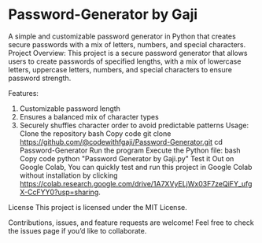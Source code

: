 # Password-Generator by Gaji
A simple and customizable password generator in Python that creates secure passwords with a mix of letters, numbers, and special characters.
Project Overview: 
This project is a secure password generator that allows users to create passwords of specified lengths, with a mix of lowercase letters, uppercase letters, numbers, and special characters to ensure password strength.

Features:
1) Customizable password length
2) Ensures a balanced mix of character types
3) Securely shuffles character order to avoid predictable patterns
Usage:
Clone the repository
bash
Copy code
git clone https://github.com/@codewithfgaji/Password-Generator.git
cd Password-Generator
Run the program
Execute the Python file:
bash
Copy code
python "Password Generator by Gaji.py"
Test it Out on Google Colab, 
You can quickly test and run this project in Google Colab without installation by clicking https://colab.research.google.com/drive/1A7XVyELjWx03F7zeQiFY_ufgX-CcFYY0?usp=sharing.

License
This project is licensed under the MIT License.

Contributions, issues, and feature requests are welcome! Feel free to check the issues page if you’d like to collaborate.

